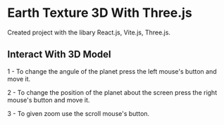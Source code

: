 # Earth Texture 3D With Three.js
Created project with the libary React.js, Vite.js, Three.js.

## Interact With 3D Model
<p>1 - To change the angule of the planet press the left mouse's button and move it.</p>
<p>2 - To change the position of the planet about the screen press the right mouse's button and move it.</p>
<p>3 - To given zoom use the scroll mouse's button.</p>
